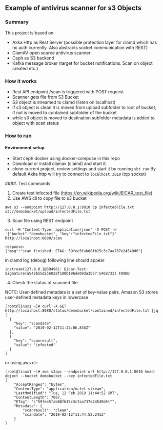## Example of antivirus scanner for s3 Objects  

### Summary

This project is based on:

- Akka Http as Rest Server 
(possible protection layer for clamd which has no auth currently. Also abstracts socket communication with
REST)
- ClamAV open source antivirus scanner 
- Ceph as S3 backend
- Kafka message broker (target for bucket notifications. Scan on object created etc.) 

### How it works 

- Rest API endpoint /scan is triggered with POST request
- Scanner gets file from S3 Bucket
- S3 object is streamed to clamd (listen on localhost)
- if s3 object is clean it is moved from upload subfolder to root of bucket,
if not is moved to contained subfolder of the bucket
- while s3 object is moved to destination subfolder metadata is added to object with scan status


### How to run

#### Environment setup

- Start ceph docker using docker-compose in this repo
- Download or install clamav (clamd) and start it.
- clone current project, review settings and start it by running `sbt run`
By default Akka http will try to connect to `localhost:3010` (tcp socket)

####. Test commands 

1. Create test infected file (https://en.wikipedia.org/wiki/EICAR_test_file)
2. Use AWS cli to copy file to s3 bucket

```
aws s3 --endpoint http://127.0.0.1:8010 cp infectedFile.txt s3://demobucket/upload/infectedFile.txt
```

3. Scan file using REST endpoint

```
curl -H "Content-Type: application/json" -X POST -d '{"bucket":"demobucket", "key":"infectedFile.txt"}' http://localhost:8080/scan

response:
{"msg":"scan finished: ETAG: 59fee5fab08fb15c3c7aa737e24549d6"}
```

in clamd log (debug) following line should appear

```
instream(127.0.0.1@39496): Eicar-Test-Signature(a542b55d256028f180b186de09da3b77:5468733) FOUND
```

4. Check the status of scanned file

NOTE: User-defined metadata is a set of key-value pairs. Amazon S3 stores user-defined metadata keys in lowercase 
```
[root@linux1 ~]# curl -X GET http://localhost:8080/status/demobucket/contained/infectedFile.txt |jq
[
  {
    "key": "scandate",
    "value": "2019-02-12T11:22:06.846Z"
  },
  {
    "key": "scanresult",
    "value": "infected"
  }
]
```

or using aws cli:

```
[root@linux1 ~]# aws s3api --endpoint-url http://127.0.0.1:8010 head-object --bucket demobucket --key infectedFile.txt
{
    "AcceptRanges": "bytes",
    "ContentType": "application/octet-stream",
    "LastModified": "Tue, 12 Feb 2019 11:44:52 GMT",
    "ContentLength": 7067,
    "ETag": "\"59fee5fab08fb15c3c7aa737e24549d6\"",
    "Metadata": {
        "scanresult": "clean",
        "scandate": "2019-02-12T11:44:52.241Z"
    }
}
```